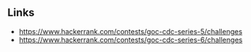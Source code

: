 ## Links 
- https://www.hackerrank.com/contests/goc-cdc-series-5/challenges
- https://www.hackerrank.com/contests/goc-cdc-series-6/challenges
